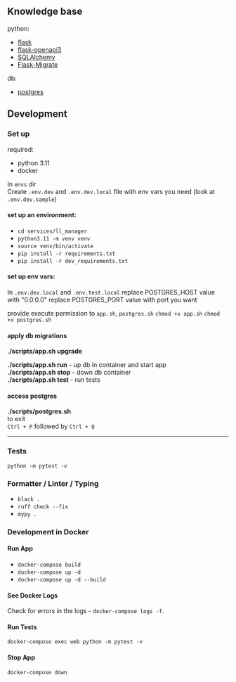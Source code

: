 ## Knowledge base
python:
- [flask](https://flask.palletsprojects.com/en/3.0.x/)
- [flask-openapi3](https://luolingchun.github.io/flask-openapi3/v3.x/)
- [SQLAlchemy](https://www.sqlalchemy.org/)
- [Flask-Migrate](https://flask-migrate.readthedocs.io/en/latest/#why-use-flask-migrate-vs-alembic-directly)

db:
- [postgres](https://www.postgresql.org/)

## Development

### Set up
required:
- python 3.11
- docker

In `envs` dir\
Create `.env.dev` and `.env.dev.local` file with env vars you need (look at `.env.dev.sample`)

#### set up an environment:
- `cd services/ll_manager`
- `python3.11 -m venv venv`
- `source venv/bin/activate`
- `pip install -r requirements.txt`
- `pip install -r dev_requirements.txt`

#### set up env vars:
In `.env.dev.local` and `.env.test.local`
replace POSTGRES_HOST value with "0.0.0.0"
replace POSTGRES_PORT value with port you want

provide execute permission to `app.sh`, `postgres.sh`
`chmod +x app.sh`
`chmod +x postgres.sh`

#### apply db migrations
**./scripts/app.sh upgrade**

**./scripts/app.sh run** - up db in container and start app\
**./scripts/app.sh stop** - down db container\
**./scripts/app.sh test** - run tests


#### access postgres
**./scripts/postgres.sh**\
to exit\
`Ctrl + P` followed by `Ctrl + Q`

---------------------------------------------------------------------------------------------------

### Tests
`python -m pytest -v`

### Formatter / Linter / Typing
- `black .`
- `ruff check --fix`
- `mypy .`

### Development in Docker

#### Run App
- `docker-compose build`
- `docker-compose up -d`
- `docker-compose up -d --build`

#### See Docker Logs
Check for errors in the logs - `docker-compose logs -f`.

#### Run Tests
`docker-compose exec web python -m pytest -v`

#### Stop App
`docker-compose down`